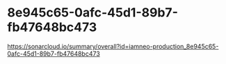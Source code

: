 # 8e945c65-0afc-45d1-89b7-fb47648bc473
https://sonarcloud.io/summary/overall?id=iamneo-production_8e945c65-0afc-45d1-89b7-fb47648bc473
